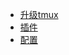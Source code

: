 
* [升级tmux](https://blog.csdn.net/gneveek/article/details/82803909)
* [插件](http://koyo922.github.io/2016/02/21/tmux/)
* [配置](https://segmentfault.com/a/1190000008188987)

